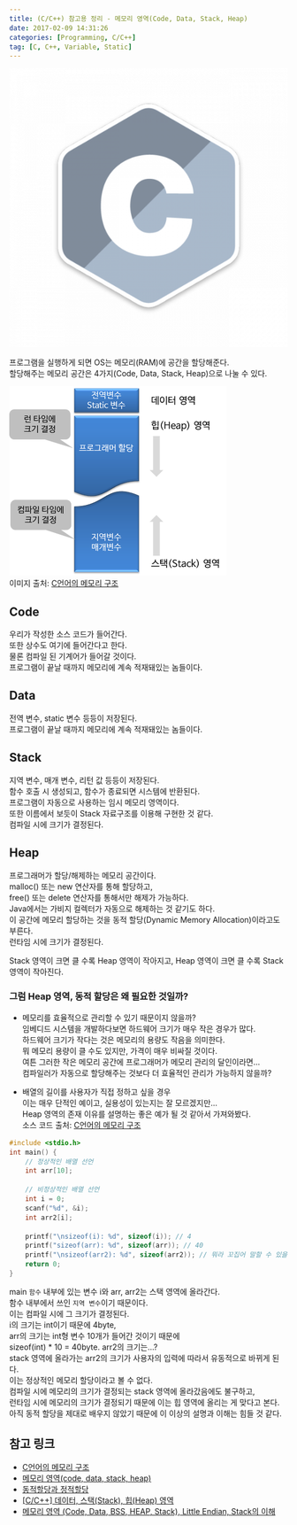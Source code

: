 ```yaml
---
title: (C/C++) 참고용 정리 - 메모리 영역(Code, Data, Stack, Heap)
date: 2017-02-09 14:31:26
categories: [Programming, C/C++]
tag: [C, C++, Variable, Static]
---
```

![](C-ref-004/thumb.png)

프로그램을 실행하게 되면 OS는 메모리(RAM)에 공간을 할당해준다.  
할당해주는 메모리 공간은 4가지(Code, Data, Stack, Heap)으로 나눌 수 있다.  

![메모리의 구조](C-ref-004/memory.png)  
이미지 출처: [C언어의 메모리 구조](http://dsnight.tistory.com/50)

## Code  
우리가 작성한 소스 코드가 들어간다.  
또한 상수도 여기에 들어간다고 한다.  
물론 컴파일 된 기계어가 들어갈 것이다.  
프로그램이 끝날 때까지 메모리에 계속 적재돼있는 놈들이다.  

## Data  
전역 변수, static 변수 등등이 저장된다.  
프로그램이 끝날 때까지 메모리에 계속 적재돼있는 놈들이다.  

## Stack  
지역 변수, 매개 변수, 리턴 값 등등이 저장된다.  
함수 호출 시 생성되고, 함수가 종료되면 시스템에 반환된다.  
프로그램이 자동으로 사용하는 임시 메모리 영역이다.  
또한 이름에서 보듯이 Stack 자료구조를 이용해 구현한 것 같다.  
컴파일 시에 크기가 결정된다.

## Heap
프로그래머가 할당/해제하는 메모리 공간이다.  
malloc() 또는 new 연산자를 통해 할당하고,  
free() 또는 delete 연산자를 통해서만 해제가 가능하다.  
Java에서는 가비지 컬렉터가 자동으로 해제하는 것 같기도 하다.  
이 공간에 메모리 할당하는 것을 동적 할당(Dynamic Memory Allocation)이라고도 부른다.  
런타임 시에 크기가 결정된다.

Stack 영역이 크면 클 수록 Heap 영역이 작아지고, Heap 영역이 크면 클 수록 Stack 영역이 작아진다.  

### 그럼 Heap 영역, 동적 할당은 왜 필요한 것일까?  
* 메모리를 효율적으로 관리할 수 있기 때문이지 않을까?  
임베디드 시스템을 개발하다보면 하드웨어 크기가 매우 작은 경우가 많다.  
하드웨어 크기가 작다는 것은 메모리의 용량도 작음을 의미한다.  
뭐 메모리 용량이 클 수도 있지만, 가격이 매우 비싸질 것이다.  
여튼 그러한 작은 메모리 공간에 프로그래머가 메모리 관리의 달인이라면...  
컴파일러가 자동으로 할당해주는 것보다 더 효율적인 관리가 가능하지 않을까?  

* 배열의 길이를 사용자가 직접 정하고 싶을 경우  
이는 매우 단적인 예이고, 실용성이 있는지는 잘 모르겠지만...  
Heap 영역의 존재 이유를 설명하는 좋은 예가 될 것 같아서 가져와봤다.  
소스 코드 출처: [C언어의 메모리 구조](http://dsnight.tistory.com/50)  
```C
#include <stdio.h>
int main() {
    // 정상적인 배열 선언
    int arr[10];
    
    // 비정상적인 배열 선언
    int i = 0;
    scanf("%d", &i);
    int arr2[i];
    
    printf("\nsizeof(i): %d", sizeof(i)); // 4
    printf("sizeof(arr): %d", sizeof(arr)); // 40
    printf("\nsizeof(arr2): %d", sizeof(arr2)); // 뭐라 꼬집어 말할 수 있을까?
    return 0;
}
```
main `함수` 내부에 있는 변수 i와 arr, arr2는 스택 영역에 올라간다.  
함수 내부에서 쓰인 `지역 변수`이기 때문이다.  
이는 컴파일 시에 그 크기가 결정된다.  
i의 크기는 int이기 때문에 4byte,  
arr의 크기는 int형 변수 10개가 들어간 것이기 때문에  
sizeof(int) * 10 = 40byte.
arr2의 크기는...?  
stack 영역에 올라가는 arr2의 크기가 사용자의 입력에 따라서 유동적으로 바뀌게 된다.  
이는 정상적인 메모리 할당이라고 볼 수 없다.  
컴파일 시에 메모리의 크기가 결정되는 stack 영역에 올라갔음에도 불구하고,  
런타임 시에 메모리의 크기가 결정되기 때문에 이는 힙 영역에 올리는 게 맞다고 본다.  
아직 동적 할당을 제대로 배우지 않았기 때문에 이 이상의 설명과 이해는 힘들 것 같다.

## 참고 링크
* [C언어의 메모리 구조](http://dsnight.tistory.com/50)  
* [메모리 영역(code, data, stack, heap)](http://sfixer.tistory.com/entry/%EB%A9%94%EB%AA%A8%EB%A6%AC-%EC%98%81%EC%97%ADcode-data-stack-heap)  
* [동적할당과 정적할당](http://ghgus0702.tistory.com/11)  
* [[C/C++] 데이터, 스택(Stack), 힙(Heap) 영역](http://pacs.tistory.com/entry/CC-Programming-%EC%8A%A4%ED%83%9DStack-%ED%9E%99Heap-%EC%98%81%EC%97%AD)  
* [메모리 영역 (Code, Data, BSS, HEAP, Stack), Little Endian, Stack의 이해](http://donghwada.tistory.com/entry/%EB%A9%94%EB%AA%A8%EB%A6%AC-%EC%98%81%EC%97%AD-Code-Data-BSS-HEAP-Stack-Little-Endian-Stack%EC%9D%98-%EC%9D%B4%ED%95%B4)
